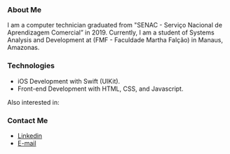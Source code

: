 ### About Me

I am a computer technician graduated from "SENAC - Serviço Nacional de Aprendizagem Comercial” in 2019. Currently, I am a student of Systems Analysis and Development at (FMF - Faculdade Martha Falção) in Manaus, Amazonas.


### Technologies
- iOS Development with Swift (UIKit).
- Front-end Development with HTML, CSS, and Javascript.

Also interested in:


###  Contact Me
- <a href="https://www.linkedin.com/in/luiz-hartmann/">Linkedin</a>
- <a href="mailto:luiz-hartmann@outlook.com">E-mail</a>
</div>
